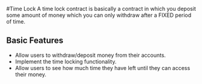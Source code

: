 #Time Lock 
A time lock contract is basically a contract in which you deposit some amount of money which you can only withdraw after a FIXED period of time. 

## Basic Features
- Allow users to withdraw/deposit money from their accounts.
- Implement the time locking functionality.
- Allow users to see how much time they have left until they can access their money.

